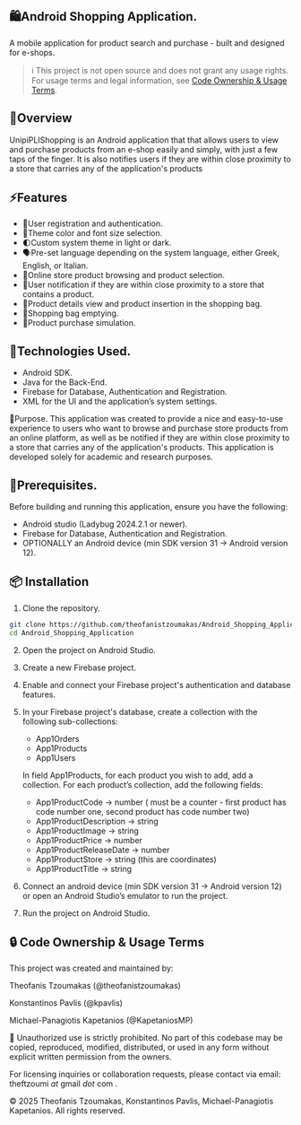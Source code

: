 ## 🛍️Android Shopping Application.
A mobile application for product search and purchase - built and designed for e-shops.

> ℹ️ This project is not open source and does not grant any usage rights.
> For usage terms and legal information, see [Code Ownership & Usage Terms](#-code-ownership--usage-terms).

## 📕Overview
UnipiPLIShopping is an Android application that that allows users to view and purchase products from an e-shop easily and simply, with just a few taps of the finger. It is also notifies users if they are within close proximity to a store that carries any of the application's products

## ⚡Features
 - 🔐User registration and authentication.
 - 🎨Theme color and font size selection.
 - 🌓Custom system theme in light or dark.
 - 🗣️Pre-set language depending on the system language, either Greek, English, or Italian.
 - 🔎Online store product browsing and product selection.
 - 🔔User notification if they are within close proximity to a store that contains a product.
 - 📄Product details view and product insertion in the shopping bag.
 - 🧺Shopping bag emptying.
 - 🛒Product purchase simulation.


## 🧠Technologies Used.
 - Android SDK.
 - Java for the Back-End.
 - Firebase for Database, Authentication and Registration.
 - XML for the UI and the application’s system settings.

🎯Purpose.
This application was created to provide a nice and easy-to-use experience to users who want to browse and purchase store products from an online platform, as well as be notified if they are within close proximity to a store that carries any of the application's products. This application is developed solely for academic and research purposes.

## 🧰Prerequisites.
Before building and running this application, ensure you have the following:
 - Android studio (Ladybug 2024.2.1 or newer).
 - Firebase for Database, Authentication and Registration.
 - OPTIONALLY an Android device (min SDK version 31 -> Android version 12).


## 📦 Installation

1. Clone the repository.

```bash
git clone https://github.com/theofanistzoumakas/Android_Shopping_Application.git
cd Android_Shopping_Application
```

2. Open the project on Android Studio.
3. Create a new Firebase project.
4. Enable and connect your Firebase project's authentication and database features.
5. In your Firebase project's database, create a collection with the following sub-collections:
   - App1Orders
   - App1Products
   - App1Users
   
   In field App1Products, for each product you wish to add, add a collection.
   For each product’s collection, add the following fields:
   - App1ProductCode -> number ( must be a counter - first product has code number one, second product has code number two)
   - App1ProductDescription -> string
   - App1ProductImage -> string
   - App1ProductPrice ->  number
   - App1ProductReleaseDate -> number
   - App1ProductStore -> string (this are coordinates)
   - App1ProductTitle -> string
6. Connect an android device (min SDK version 31 -> Android version 12) or open an Android Studio’s emulator to run the project.
7. Run the project on Android Studio.


## 🔒 Code Ownership & Usage Terms
This project was created and maintained by:

Theofanis Tzoumakas (@theofanistzoumakas)

Konstantinos Pavlis (@kpavlis)

Michael-Panagiotis Kapetanios (@KapetaniosMP)

🚫 Unauthorized use is strictly prohibited.
No part of this codebase may be copied, reproduced, modified, distributed, or used in any form without explicit written permission from the owners.

For licensing inquiries or collaboration requests, please contact via email: theftzoumi _at_ gmail _dot_ com .

© 2025  Theofanis Tzoumakas, Konstantinos Pavlis, Michael-Panagiotis Kapetanios. All rights reserved.
